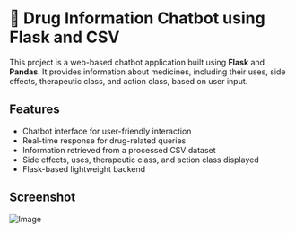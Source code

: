 # 💊 Drug Information Chatbot using Flask and CSV

This project is a web-based chatbot application built using **Flask** and **Pandas**. It provides information about medicines, including their uses, side effects, therapeutic class, and action class, based on user input.


##  Features

-  Chatbot interface for user-friendly interaction
-  Real-time response for drug-related queries
-  Information retrieved from a processed CSV dataset
-  Side effects, uses, therapeutic class, and action class displayed
-  Flask-based lightweight backend

## Screenshot
![Image](https://github.com/user-attachments/assets/dc440ec4-6f7b-447b-82c4-c19becd0e8ac)

